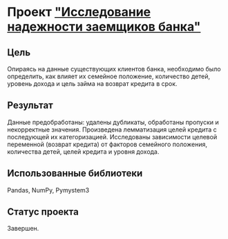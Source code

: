 # Проект <a href="https://nbviewer.jupyter.org/github/mogfl/Projects/blob/master/01.%20%D0%98%D1%81%D1%81%D0%BB%D0%B5%D0%B4%D0%BE%D0%B2%D0%B0%D0%BD%D0%B8%D0%B5%20%D0%BD%D0%B0%D0%B4%D0%B5%D0%B6%D0%BD%D0%BE%D1%81%D1%82%D0%B8%20%D0%B7%D0%B0%D1%91%D0%BC%D1%89%D0%B8%D0%BA%D0%BE%D0%B2%20%D0%B1%D0%B0%D0%BD%D0%BA%D0%B0/%D0%98%D1%81%D1%81%D0%BB%D0%B5%D0%B4%D0%BE%D0%B2%D0%B0%D0%BD%D0%B8%D0%B5%20%D0%BD%D0%B0%D0%B4%D0%B5%D0%B6%D0%BD%D0%BE%D1%81%D1%82%D0%B8%20%D0%B7%D0%B0%D1%91%D0%BC%D1%89%D0%B8%D0%BA%D0%BE%D0%B2%20%D0%B1%D0%B0%D0%BD%D0%BA%D0%B0.ipynb"> "Исследование надежности заемщиков банка" </a>

 ## Цель
 Опираясь на данные существующих клиентов банка, необходимо было определить, как влияет их семейное положение, количество детей, уровень дохода и цель займа на возврат кредита в срок.

 ## Результат
 Данные предобработаны: удалены дубликаты, обработаны пропуски и некорректные значения. Произведена лемматизация целей кредита с последующей их категоризацией. Исследованы зависимости целевой переменной (возврат кредита) от факторов семейного положения, количества детей, целей кредита и уровня дохода.
 
 ## Использованные библиотеки
 Pandas, NumPy, Pymystem3
 
 ## Статус проекта
 Завершен.